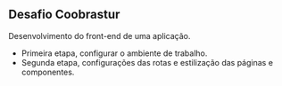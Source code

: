 ## Desafio Coobrastur
Desenvolvimento do front-end de uma aplicação.

- Primeira etapa, configurar o ambiente de trabalho.
- Segunda etapa, configurações das rotas e estilização das páginas e componentes.
